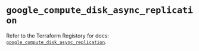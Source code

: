 # `google_compute_disk_async_replication`

Refer to the Terraform Registory for docs: [`google_compute_disk_async_replication`](https://registry.terraform.io/providers/hashicorp/google/4.75.1/docs/resources/compute_disk_async_replication).
